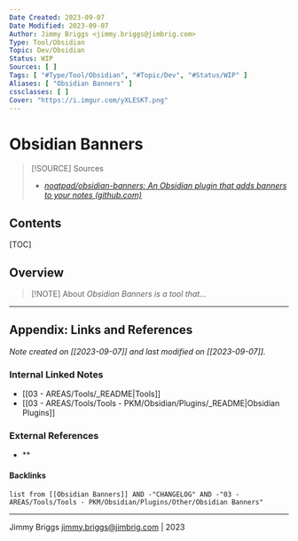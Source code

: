 ```yaml
---
Date Created: 2023-09-07
Date Modified: 2023-09-07
Author: Jimmy Briggs <jimmy.briggs@jimbrig.com>
Type: Tool/Obsidian
Topic: Dev/Obsidian
Status: WIP
Sources: [ ]
Tags: [ "#Type/Tool/Obsidian", "#Topic/Dev", "#Status/WIP" ]
Aliases: [ "Obsidian Banners" ]
cssclasses: [ ]
Cover: "https://i.imgur.com/yXLESKT.png"
---
```





# Obsidian Banners

> [!SOURCE] Sources
> - *[noatpad/obsidian-banners: An Obsidian plugin that adds banners to your notes (github.com)](https://github.com/noatpad/obsidian-banners)*

## Contents

[TOC]

## Overview

> [!NOTE] About
> *Obsidian Banners is a tool that...*

***

## Appendix: Links and References

*Note created on [[2023-09-07]] and last modified on [[2023-09-07]].*

### Internal Linked Notes

- [[03 - AREAS/Tools/_README|Tools]]
- [[03 - AREAS/Tools/Tools - PKM/Obsidian/Plugins/_README|Obsidian Plugins]]

### External References

- **

#### Backlinks

```dataview
list from [[Obsidian Banners]] AND -"CHANGELOG" AND -"03 - AREAS/Tools/Tools - PKM/Obsidian/Plugins/Other/Obsidian Banners"
```


***

Jimmy Briggs <jimmy.briggs@jimbrig.com> | 2023

